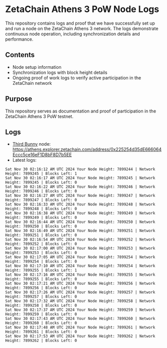 # ZetaChain Athens 3 PoW Node Logs
This repository contains logs and proof that we have successfully set up and run a node on the ZetaChain Athens 3 network. The logs demonstrate continuous node operation, including synchronization details and performance.

## Contents
- Node setup information
- Synchronization logs with block height details
- Ongoing proof of work logs to verify active participation in the ZetaChain network

## Purpose
This repository serves as documentation and proof of participation in the ZetaChain Athens 3 PoW testnet.

## Logs

- [Third Bunny](https://thirdbunny.xyz/) node: https://athens.explorer.zetachain.com/address/0x225254d35dE666064Eccc5ce16eF1D8bF8D7b5EE
- Latest logs:
```
Sat Nov 30 02:16:12 AM UTC 2024 Your Node Height: 7899244 | Network Height: 7899245 | Blocks Left: 1
Sat Nov 30 02:16:17 AM UTC 2024 Your Node Height: 7899245 | Network Height: 7899245 | Blocks Left: 0
Sat Nov 30 02:16:22 AM UTC 2024 Your Node Height: 7899246 | Network Height: 7899246 | Blocks Left: 0
Sat Nov 30 02:16:27 AM UTC 2024 Your Node Height: 7899247 | Network Height: 7899247 | Blocks Left: 0
Sat Nov 30 02:16:33 AM UTC 2024 Your Node Height: 7899248 | Network Height: 7899248 | Blocks Left: 0
Sat Nov 30 02:16:38 AM UTC 2024 Your Node Height: 7899249 | Network Height: 7899249 | Blocks Left: 0
Sat Nov 30 02:16:44 AM UTC 2024 Your Node Height: 7899250 | Network Height: 7899250 | Blocks Left: 0
Sat Nov 30 02:16:49 AM UTC 2024 Your Node Height: 7899251 | Network Height: 7899251 | Blocks Left: 0
Sat Nov 30 02:16:54 AM UTC 2024 Your Node Height: 7899252 | Network Height: 7899252 | Blocks Left: 0
Sat Nov 30 02:17:00 AM UTC 2024 Your Node Height: 7899253 | Network Height: 7899253 | Blocks Left: 0
Sat Nov 30 02:17:05 AM UTC 2024 Your Node Height: 7899254 | Network Height: 7899254 | Blocks Left: 0
Sat Nov 30 02:17:10 AM UTC 2024 Your Node Height: 7899254 | Network Height: 7899255 | Blocks Left: 1
Sat Nov 30 02:17:16 AM UTC 2024 Your Node Height: 7899255 | Network Height: 7899255 | Blocks Left: 0
Sat Nov 30 02:17:21 AM UTC 2024 Your Node Height: 7899256 | Network Height: 7899256 | Blocks Left: 0
Sat Nov 30 02:17:26 AM UTC 2024 Your Node Height: 7899257 | Network Height: 7899257 | Blocks Left: 0
Sat Nov 30 02:17:32 AM UTC 2024 Your Node Height: 7899258 | Network Height: 7899258 | Blocks Left: 0
Sat Nov 30 02:17:37 AM UTC 2024 Your Node Height: 7899259 | Network Height: 7899259 | Blocks Left: 0
Sat Nov 30 02:17:43 AM UTC 2024 Your Node Height: 7899260 | Network Height: 7899260 | Blocks Left: 0
Sat Nov 30 02:17:48 AM UTC 2024 Your Node Height: 7899261 | Network Height: 7899261 | Blocks Left: 0
Sat Nov 30 02:17:53 AM UTC 2024 Your Node Height: 7899262 | Network Height: 7899262 | Blocks Left: 0
```
